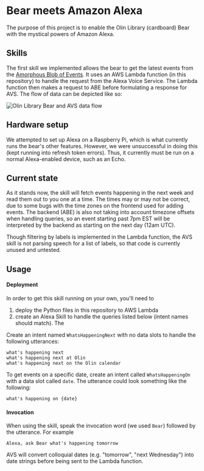 # Bear meets Amazon Alexa

The purpose of this project is to enable the Olin Library (cardboard) Bear with the mystical powers of Amazon Alexa.

## Skills

The first skill we implemented allows the bear to get the latest events from the [Amorphous Blob of Events](https://github.com/olinlibrary/abe).
It uses an AWS Lambda function (in this repository) to handle the request from the Alexa Voice Service. The Lambda
function then makes a request to ABE before formulating a response for AVS. The flow of data can be depicted like so:

![Olin Library Bear and AVS data flow](https://imgur.com/8AaYmgT.png)

## Hardware setup

We attempted to set up Alexa on a Raspberry Pi, which is what currently runs the bear's other features. However, we were
unsuccessful in doing this (kept running into refresh token errors). Thus, it currently must be run on a normal Alexa-enabled
device, such as an Echo.

## Current state

As it stands now, the skill will fetch events happening in the next week and read them out to you one at a time.
The times may or may not be correct, due to some bugs with the time zones on the frontend used for adding events.
The backend (ABE) is also not taking into account timezone offsets when handling queries, so an event starting
past 7pm EST will be interpreted by the backend as starting on the next day (12am UTC).

Though filtering by labels is implemented in the Lambda function, the AVS skill is not parsing speech for a list
of labels, so that code is currently unused and untested.

## Usage

#### Deployment

In order to get this skill running on your own, you'll need to

1) deploy the Python files in this repository to AWS Lambda
2) create an Alexa Skill to handle the queries listed below (intent names should match). The

Create an intent named `WhatsHappeningNext` with no data slots to handle the following utterances:

```
what's happening next
what's happening next at Olin
what's happening next on the Olin calendar
```

To get events on a specific date, create an intent called `WhatsHappeningOn` with a data slot called
`date`. The utterance could look something like the following:

```
what's happening on {date}
```

#### Invocation

When using the skill, speak the invocation word (we used `Bear`) followed by the utterance. For example

```
Alexa, ask Bear what's happening tomorrow
```

AVS will convert colloquial dates (e.g. "tomorrow", "next Wednesday") into date strings
before being sent to the Lambda function.